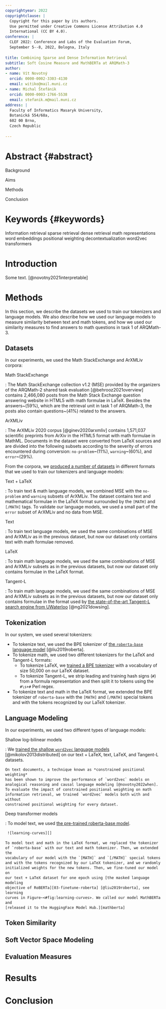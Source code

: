 ```yaml
---
copyrightyear: 2022
copyrightclause: |
  Copyright for this paper by its authors.
  Use permitted under Creative Commons License Attribution 4.0
  International (CC BY 4.0).
conference: |
  CLEF 2022: Conference and Labs of the Evaluation Forum,
  September 5--8, 2022, Bologna, Italy

title: Combining Sparse and Dense Information Retrieval
subtitle: Soft Cosine Measure and MathBERTa at ARQMath-3
author:
- name: Vít Novotný
  orcid: 0000-0002-3303-4130
  email: witiko@mail.muni.cz
- name: Michal Štefánik
  orcid: 0000-0003-1766-5538
  email: stefanik.m@mail.muni.cz
address: |
  Faculty of Informatics Masaryk University,
  Botanická 554/68a,
  602 00 Brno,
  Czech Republic

---
```


# Abstract {#abstract}

Background

Aims

Methods

Conclusion

# Keywords {#keywords}

Information retrieval
sparse retrieval
dense retrieval
math representations
word embeddings
positional weighting
decontextualization
word2vec
transformers

# Introduction

Some text. [@novotny2021interpretable]

# Methods

In this section, we describe the datasets we used to train our tokenizers and
language models. We also describe how we used our language models to measure
similarity between text and math tokens, and how we used our similarity
measures to find answers to math questions in task 1 of ARQMath-3.

## Datasets

In our experiments, we used the Math StackExchange and ArXMLiv corpora:

Math StackExchange

:   The Math StackExchange collection v1.2 (MSE) provided by the organizers of
    the ARQMath-2 shared task evaluation [@behrooz2021overview] contains
    2,466,080 posts from the Math Stack Exchange question answering website in
    HTML5 with math formulae in LaTeX. Besides the answers~(59%), which are the
    retrieval unit in task 1 of ARQMath-3, the posts also contain
    questions~(41%) related to the answers.

ArXMLiv

:   The ArXMLiv 2020 corpus [@ginev2020arxmliv] contains 1,571,037 scientific
    preprints from ArXiv in the HTML5 format with math formulae in MathML.
    Documents in the dataset were converted from LaTeX sources and are divided
    into the following subsets according to the severity of errors encountered
    during conversion: `no-problem`~(11%), `warning`~(60%), and `error`~(29%).

From the corpora, we [produced a number of datasets][01-prepare-dataset]
in different formats that we used to train our tokenizers and language models:

Text + LaTeX

:   To train text & math language models, we combined MSE with the
    `no-problem` and `warning` subsets of ArXMLiv. The dataset contains text
    and mathematical formulae in the LaTeX format surrounded by the `[MATH]`
    and `[/MATH]` tags. To validate our language models, we used a small part
    of the `error` subset of ArXMLiv and no data from MSE.

Text

:   To train text language models, we used the same combinations of MSE
    and ArXMLiv as in the previous dataset, but now our dataset only contains
    text with math formulae removed.

LaTeX

:   To train math language models, we used the same combinations of MSE
    and ArXMLiv subsets as in the previous datasets, but now our dataset
    only contains formulae in the LaTeX format.

Tangent-L

:   To train math language models, we used the same combinations of MSE
    and ArXMLiv subsets as in the previous datasets, but now our dataset
    only contains formulae in the format used by [the state-of-the-art
    Tangent-L search engine from UWaterloo][mathtuples] [@ng2021dowsing].

 [01-prepare-dataset]: https://github.com/witiko/scm-at-arqmath3 (file 01-prepare-dataset.ipynb)
 [mathtuples]: https://github.com/fwtompa/mathtuples

## Tokenization

In our system, we used several tokenizers:

- To tokenize text, we used the BPE tokenizer of [the `roberta-base` language
  model][roberta-base] [@liu2019roberta].
- To tokenize math, we used two different tokenizers for the LaTeX and
  Tangent-L formats:
    - To tokenize LaTeX, we [trained a BPE tokenizer][02-train-tokenizers] with
      a vocabulary of size 50,000 on our LaTeX dataset.
    - To tokenize Tangent-L, we strip leading and training hash signs (`#`) from
      a formula representation and then split it to tokens using the `#\s+#`
      Perl regex.
- To tokenize text and math in the LaTeX format, we extended the BPE tokenizer
  of `roberta-base` with the `[MATH]` and `[/MATH]` special tokens and with the
  tokens recognized by our LaTeX tokenizer.

 [roberta-base]: https://huggingface.co/roberta-base
 [02-train-tokenizers]: https://github.com/witiko/scm-at-arqmath3 (file 02-train-tokenizers.ipynb)
 [mathberta]: https://huggingface.co/witiko/mathberta

## Language Modeling

In our experiments, we used two different types of language models:

Shallow log-bilinear models

:   We [trained the shallow `word2vec` language models][04-train-word2vec]
    [@mikolov2013distributed] on our text + LaTeX, text, LaTeX, and Tangent-L
    datasets.

    On text documents, a technique known as *constrained positional weighting*
    has been shown to improve the performance of `word2vec` models on
    analogical reasoning and causal language modeling [@novotny2022when].
    To evaluate the impact of constrained positional weighting on math
    information retrieval, we trained `word2vec` models both with and without
    constrained positional weighting for every dataset.

Deep transformer models

:   To model text, we used [the pre-trained roberta-base model][roberta-base].

     ![learning-curves][]

    To model text and math in the LaTeX format, we replaced the tokenizer
    of `roberta-base` with our text and math tokenizer. Then, we extended the
    vocabulary of our model with the `[MATH]` and `[/MATH]` special tokens
    and with the tokens recognized by our LaTeX tokenizer, and we randomly
    initialized weights for the new tokens. Then, we fine-tuned our model on
    our text + LaTeX dataset for one epoch using [the masked language modeling
    objective of RoBERTa][03-finetune-roberta] [@liu2019roberta], see learning
    curves in Figure~<#fig:learning-curves>. We called our model MathBERTa and
    [released it to the HuggingFace Model Hub.][mathberta]

 [03-finetune-roberta]: https://github.com/witiko/scm-at-arqmath3 (file 03-finetune-roberta.ipynb)
 [04-train-word2vec]: https://github.com/witiko/scm-at-arqmath3 (file 04-train-word2vec.ipynb)
 [learning-curves]: learning-curves.pdf "Learning curves of MathBERTa on our text + LaTeX dataset"
 [mathberta]: https://huggingface.co/witiko/mathberta

## Token Similarity

## Soft Vector Space Modeling

## Evaluation Measures

# Results

# Conclusion
